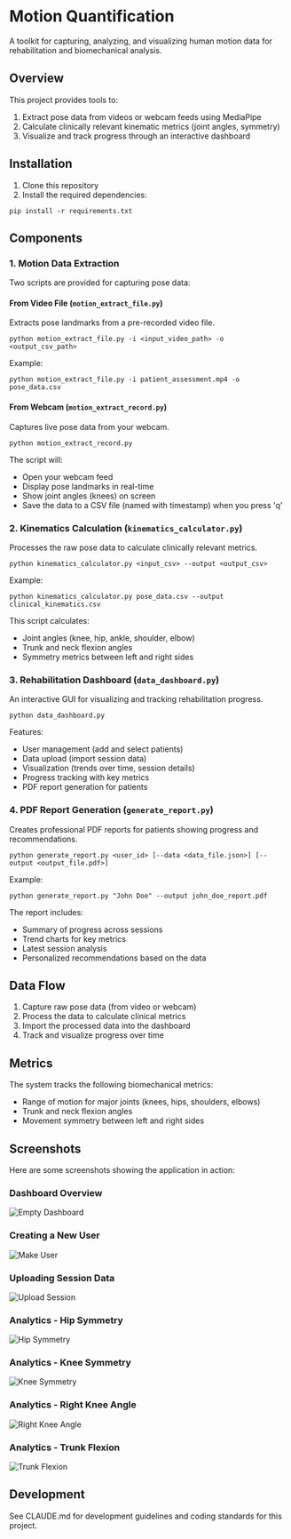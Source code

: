 # Motion Quantification

A toolkit for capturing, analyzing, and visualizing human motion data for rehabilitation and biomechanical analysis.

## Overview

This project provides tools to:
1. Extract pose data from videos or webcam feeds using MediaPipe
2. Calculate clinically relevant kinematic metrics (joint angles, symmetry)
3. Visualize and track progress through an interactive dashboard

## Installation

1. Clone this repository
2. Install the required dependencies:
```
pip install -r requirements.txt
```

## Components

### 1. Motion Data Extraction

Two scripts are provided for capturing pose data:

#### From Video File (`motion_extract_file.py`)

Extracts pose landmarks from a pre-recorded video file.

```
python motion_extract_file.py -i <input_video_path> -o <output_csv_path>
```

Example:
```
python motion_extract_file.py -i patient_assessment.mp4 -o pose_data.csv
```

#### From Webcam (`motion_extract_record.py`)

Captures live pose data from your webcam.

```
python motion_extract_record.py
```

The script will:
- Open your webcam feed
- Display pose landmarks in real-time
- Show joint angles (knees) on screen
- Save the data to a CSV file (named with timestamp) when you press 'q'

### 2. Kinematics Calculation (`kinematics_calculator.py`)

Processes the raw pose data to calculate clinically relevant metrics.

```
python kinematics_calculator.py <input_csv> --output <output_csv>
```

Example:
```
python kinematics_calculator.py pose_data.csv --output clinical_kinematics.csv
```

This script calculates:
- Joint angles (knee, hip, ankle, shoulder, elbow)
- Trunk and neck flexion angles
- Symmetry metrics between left and right sides

### 3. Rehabilitation Dashboard (`data_dashboard.py`)

An interactive GUI for visualizing and tracking rehabilitation progress.

```
python data_dashboard.py
```

Features:
- User management (add and select patients)
- Data upload (import session data)
- Visualization (trends over time, session details)
- Progress tracking with key metrics
- PDF report generation for patients

### 4. PDF Report Generation (`generate_report.py`)

Creates professional PDF reports for patients showing progress and recommendations.

```
python generate_report.py <user_id> [--data <data_file.json>] [--output <output_file.pdf>]
```

Example:
```
python generate_report.py "John Doe" --output john_doe_report.pdf
```

The report includes:
- Summary of progress across sessions
- Trend charts for key metrics
- Latest session analysis
- Personalized recommendations based on the data

## Data Flow

1. Capture raw pose data (from video or webcam)
2. Process the data to calculate clinical metrics
3. Import the processed data into the dashboard
4. Track and visualize progress over time

## Metrics

The system tracks the following biomechanical metrics:
- Range of motion for major joints (knees, hips, shoulders, elbows)
- Trunk and neck flexion angles
- Movement symmetry between left and right sides

## Screenshots

Here are some screenshots showing the application in action:

### Dashboard Overview
![Empty Dashboard](/screenshots/empty_dashboard.png)

### Creating a New User
![Make User](/screenshots/make_user.png)

### Uploading Session Data
![Upload Session](/screenshots/upload_session.png)

### Analytics - Hip Symmetry
![Hip Symmetry](/screenshots/hip_symmetry.png)

### Analytics - Knee Symmetry
![Knee Symmetry](/screenshots/knee_symmetry.png)

### Analytics - Right Knee Angle
![Right Knee Angle](/screenshots/right_knee_angle.png)

### Analytics - Trunk Flexion
![Trunk Flexion](/screenshots/trunk_flexion.png)

## Development

See CLAUDE.md for development guidelines and coding standards for this project.
